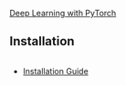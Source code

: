 [Deep Learning with PyTorch](https://pytorch.org/tutorials/beginner/deep_learning_60min_blitz.html)

## Installation
```conda install numpy ninja pyyaml mkl mkl-include setuptools cmake cffi typing
```
* [Installation Guide](https://github.com/pytorch/pytorch)
